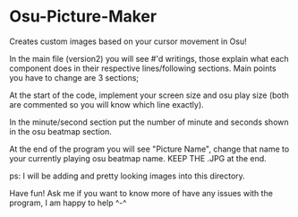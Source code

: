 # Osu-Picture-Maker
Creates custom images based on your cursor movement in Osu! 

In the main file (version2) you will see #'d writings, those explain what each component does in their respective lines/following sections. 
Main points you have to change are 3 sections; 

At the start of the code, implement your screen size and osu play size (both are commented so you will know which line exactly). 

In the minute/second section put the number of minute and seconds shown in the osu beatmap section. 

At the end of the program you will see "Picture Name", change that name to your currently playing osu beatmap name. KEEP THE .JPG at the end. 

ps: I will be adding and pretty looking images into this directory. 

Have fun! 
Ask me if you want to know more of have any issues with the program, I am happy to help ^-^
